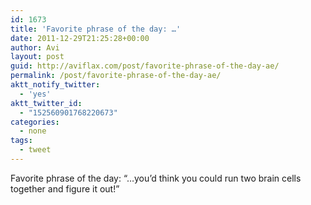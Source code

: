 ```yaml
---
id: 1673
title: 'Favorite phrase of the day: …'
date: 2011-12-29T21:25:28+00:00
author: Avi
layout: post
guid: http://aviflax.com/post/favorite-phrase-of-the-day-ae/
permalink: /post/favorite-phrase-of-the-day-ae/
aktt_notify_twitter:
  - 'yes'
aktt_twitter_id:
  - "152560901768220673"
categories:
  - none
tags:
  - tweet
---
```

Favorite phrase of the day: “…you’d think you could run two brain cells together and figure it out!”